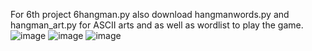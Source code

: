 For 6th project 6hangman.py also download hangmanwords.py and hangman_art.py for ASCII arts and as well as wordlist to play the game.
![image](https://github.com/vibhajoshi/Python/assets/73216270/a59d7b13-3fe9-4ebf-b271-21ee9b02646f)
![image](https://github.com/vibhajoshi/Python/assets/73216270/573b5051-1499-4736-8c95-221fc8153230)
![image](https://github.com/vibhajoshi/Python/assets/73216270/fdc55f2b-6a64-4788-8041-ab52a161a021)
